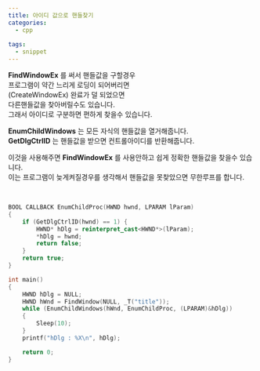 ```yaml
---
title: 아이디 값으로 핸들찾기
categories:
  - cpp
  
tags:
  - snippet
---
```


**FindWindowEx** 를 써서 핸들값을 구할경우  
프로그램이 약간 느리게 로딩이 되어버리면  
(CreateWindowEx) 완료가 덜 되었으면   
다른핸들값을 찾아버릴수도 있습니다.   
그래서 아이디로 구분하면 편하게 찾을수 있습니다.


**EnumChildWindows** 는 모든 자식의 핸들값을 열거해줍니다.  
**GetDlgCtrlID**  는 핸들값을 받으면 컨트롤아이디를 반환해줍니다.  

이것을 사용해주면 **FindWindowEx** 를 사용안하고 쉽게 정확한 핸들값을 찾을수 있습니다.  
이는 프로그램이 늦게켜질경우를 생각해서 핸들값을 못찾았으면 무한루프를 합니다.  

​

```cpp
BOOL CALLBACK EnumChildProc(HWND hwnd, LPARAM lParam)
{
    if (GetDlgCtrlID(hwnd) == 1) {
        HWND* hDlg = reinterpret_cast<HWND*>(lParam);
        *hDlg = hwnd;
        return false;
    }
    return true;
}

int main()
{
    HWND hDlg = NULL;
    HWND hWnd = FindWindow(NULL, _T("title"));
    while (EnumChildWindows(hWnd, EnumChildProc, (LPARAM)&hDlg))
    {
        Sleep(10);
    }
    printf("hDlg : %X\n", hDlg);

    return 0;
}
```